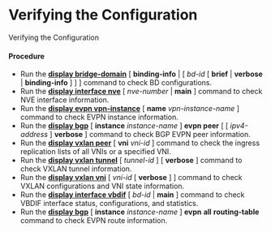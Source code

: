 Verifying the Configuration
===========================

Verifying the Configuration

#### Procedure

* Run the [**display bridge-domain**](cmdqueryname=display+bridge-domain) [ **binding-info** | [ *bd-id* [ **brief** | **verbose** | **binding-info** ] ] ] command to check BD configurations.
* Run the [**display interface nve**](cmdqueryname=display+interface+nve) [ *nve-number* | **main** ] command to check NVE interface information.
* Run the [**display evpn vpn-instance**](cmdqueryname=display+evpn+vpn-instance) [ **name** *vpn-instance-name* ] command to check EVPN instance information.
* Run the [**display bgp**](cmdqueryname=display+bgp) [ **instance** *instance-name* ] **evpn peer** [ [ *ipv4-address* ] **verbose** ] command to check BGP EVPN peer information.
* Run the [**display vxlan peer**](cmdqueryname=display+vxlan+peer) [ **vni** *vni-id* ] command to check the ingress replication lists of all VNIs or a specified VNI.
* Run the [**display vxlan tunnel**](cmdqueryname=display+vxlan+tunnel) [ *tunnel-id* ] [ **verbose** ] command to check VXLAN tunnel information.
* Run the [**display vxlan vni**](cmdqueryname=display+vxlan+vni) [ *vni-id* [ **verbose** ] ] command to check VXLAN configurations and VNI state information.
* Run the [**display interface vbdif**](cmdqueryname=display+interface+vbdif) [ *bd-id* | **main** ] command to check VBDIF interface status, configurations, and statistics.
* Run the [**display bgp**](cmdqueryname=display+bgp) [ **instance** *instance-name* ] **evpn** **all** **routing-table** command to check EVPN route information.